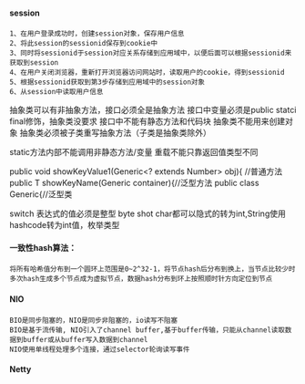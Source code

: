 #### session

	1、在用户登录成功时，创建session对象，保存用户信息
	2、将此session的sessionid保存到cookie中
	3、同时将sessionid于session对应关系存储到应用域中，以便后面可以根据sessionid来获取到session
	4、在用户关闭浏览器，重新打开浏览器访问网站时，读取用户的cookie，得到sessionid
	5、根据sessionid获取到第3步存储到应用域中的session对象
	6、从session中读取用户信息

抽象类可以有非抽象方法，接口必须全是抽象方法
接口中变量必须是public statci final修饰，抽象类没要求
接口中不能有静态方法和代码块
抽象类不能用来创建对象
抽象类必须被子类重写抽象方法（子类是抽象类除外）

static方法内部不能调用非静态方法/变量
重载不能只靠返回值类型不同

public void showKeyValue1(Generic<? extends Number> obj){  //普通方法
public <T extends Number> T showKeyName(Generic<T> container){//泛型方法
public class Generic<T extends Number>{//泛型类

switch 表达式的值必须是整型 byte shot char都可以隐式的转为int,String使用hashcode转为int值，枚举类型


#### 一致性hash算法：
	将所有哈希值分布到一个圆环上范围是0~2^32-1，将节点hash后分布到换上，当节点比较少时多次hash生成多个节点成为虚拟节点，数据hash分布到环上按照顺时针方向定位到节点
	

#### NIO
	BIO是同步阻塞的，NIO是同步非阻塞的，io读写不阻塞
	BIO是基于流传输, NIO引入了channel buffer,基于buffer传输，只能从channel读取数据到buffer或从buffer写入数据到channel
	NIO使用单线程处理多个连接，通过selector轮询读写事件
#### Netty
	
